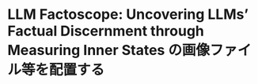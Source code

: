 # LLM Factoscope: Uncovering LLMs’ Factual Discernment through Measuring Inner States の画像ファイル等を配置する
